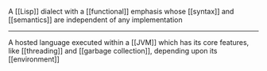 A [[Lisp]] dialect with a [[functional]] emphasis whose [[syntax]] and [[semantics]] are independent of any implementation

---

A hosted language executed within a [[JVM]] which has its core features, like [[threading]] and [[garbage collection]], depending upon its [[environment]]
